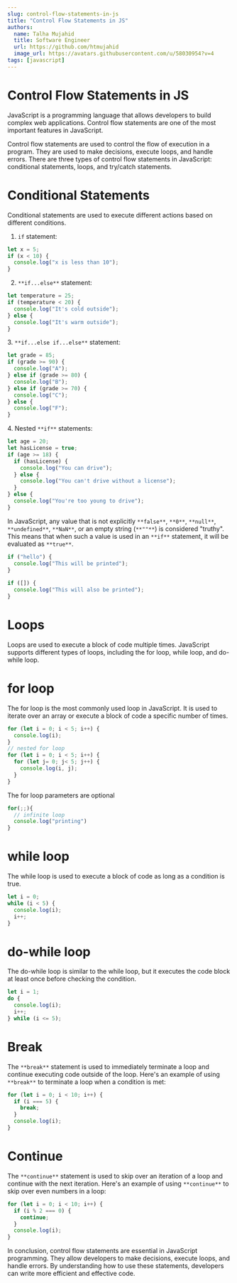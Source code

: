 ```yaml
---
slug: control-flow-statements-in-js
title: "Control Flow Statements in JS"
authors:
  name: Talha Mujahid
  title: Software Engineer
  url: https://github.com/htmujahid
  image_url: https://avatars.githubusercontent.com/u/58030954?v=4
tags: [javascript]
---
```


Control Flow Statements in JS
=============================

JavaScript is a programming language that allows developers to build complex web applications. Control flow statements are one of the most important features in JavaScript.
<!-- truncate -->

Control flow statements are used to control the flow of execution in a program. They are used to make decisions, execute loops, and handle errors. There are three types of control flow statements in JavaScript: conditional statements, loops, and try/catch statements.

Conditional Statements
======================

Conditional statements are used to execute different actions based on different conditions.

1.  `if` statement:

```js
let x = 5;  
if (x < 10) {  
  console.log("x is less than 10");  
}
```

2. `**if...else**` statement:

```js
let temperature = 25;  
if (temperature < 20) {  
  console.log("It's cold outside");  
} else {  
  console.log("It's warm outside");  
}
```

3\. `**if...else if...else**` statement:

```js
let grade = 85;  
if (grade >= 90) {  
  console.log("A");  
} else if (grade >= 80) {  
  console.log("B");  
} else if (grade >= 70) {  
  console.log("C");  
} else {  
  console.log("F");  
}
```

4\. Nested `**if**` statements:

```js
let age = 20;  
let hasLicense = true;  
if (age >= 18) {  
  if (hasLicense) {  
    console.log("You can drive");  
  } else {  
    console.log("You can't drive without a license");  
  }  
} else {  
  console.log("You're too young to drive");  
}
```

In JavaScript, any value that is not explicitly `**false**`, `**0**`, `**null**`, `**undefined**`, `**NaN**`, or an empty string (`**""**`) is considered "truthy". This means that when such a value is used in an `**if**` statement, it will be evaluated as `**true**`.

```js
if ("hello") {  
  console.log("This will be printed");  
}  
  
if ([]) {  
  console.log("This will also be printed");  
}
```

Loops
=====

Loops are used to execute a block of code multiple times. JavaScript supports different types of loops, including the for loop, while loop, and do-while loop.

for loop
========

The for loop is the most commonly used loop in JavaScript. It is used to iterate over an array or execute a block of code a specific number of times.

```js
for (let i = 0; i < 5; i++) {  
  console.log(i);  
}  
// nested for loop  
for (let i = 0; i < 5; i++) {  
  for (let j= 0; j< 5; j++) {  
    console.log(i, j);  
  }  
}
```

The for loop parameters are optional

```js
for(;;){  
  // infinite loop  
  console.log("printing")  
}
```

while loop
==========

The while loop is used to execute a block of code as long as a condition is true.

```js
let i = 0;  
while (i < 5) {  
  console.log(i);  
  i++;  
}
```

do-while loop
=============

The do-while loop is similar to the while loop, but it executes the code block at least once before checking the condition.

```js
let i = 1;  
do {  
  console.log(i);  
  i++;  
} while (i <= 5);
```

Break
=====

The `**break**` statement is used to immediately terminate a loop and continue executing code outside of the loop. Here's an example of using `**break**` to terminate a loop when a condition is met:

```js
for (let i = 0; i < 10; i++) {  
  if (i === 5) {  
    break;  
  }  
  console.log(i);  
}
```

Continue
========

The `**continue**` statement is used to skip over an iteration of a loop and continue with the next iteration. Here's an example of using `**continue**` to skip over even numbers in a loop:

```js
for (let i = 0; i < 10; i++) {  
  if (i % 2 === 0) {  
    continue;  
  }  
  console.log(i);  
}
```

In conclusion, control flow statements are essential in JavaScript programming. They allow developers to make decisions, execute loops, and handle errors. By understanding how to use these statements, developers can write more efficient and effective code.